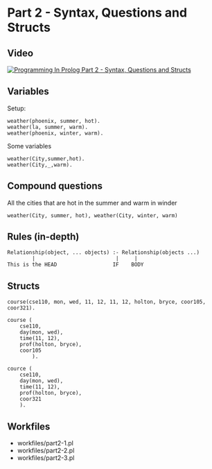 # Part 2 - Syntax, Questions and Structs

## Video
[![Programming In Prolog Part 2 - Syntax, Questions and Structs](http://img.youtube.com/vi/tDeR7_DzCDQ/0.jpg)](http://www.youtube.com/watch?v=tDeR7_DzCDQ "Programming In Prolog Part 2 - Syntax, Questions and Structs")

## Variables
Setup:
```
weather(phoenix, summer, hot).
weather(la, summer, warm).
weather(phoenix, winter, warm).
```

Some variables
```
weather(City,summer,hot).
weather(City,_,warm).
```

## Compound questions

All the cities that are hot in the summer and warm in winder

```
weather(City, summer, hot), weather(City, winter, warm)
```

## Rules (in-depth)
```
Relationship(object, ... objects) :- Relationship(objects ...)
		|						   |     |
This is the HEAD                  IF    BODY
```



## Structs

```
course(cse110, mon, wed, 11, 12, 11, 12, holton, bryce, coor105, coor321).
```

```
course (
	cse110,
	day(mon, wed),
	time(11, 12),
	prof(holton, bryce),
	coor105
		).

cource (
	cse110,
	day(mon, wed),
	time(11, 12),
	prof(holton, bryce),
	coor321
	).
```

## Workfiles

* workfiles/part2-1.pl
* workfiles/part2-2.pl
* workfiles/part2-3.pl
